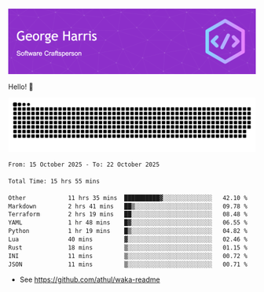 ![img](./assets/github-header.png)

Hello! :wave:

<div align="center">
  <img  src="https://raw.githubusercontent.com/1999AZZAR/1999AZZAR/readme/resources/grid-snake.svg" alt="snake" />
</div>

<!--START_SECTION:waka-->

```txt
From: 15 October 2025 - To: 22 October 2025

Total Time: 15 hrs 55 mins

Other            11 hrs 35 mins  ██████████▓░░░░░░░░░░░░░░   42.10 %
Markdown         2 hrs 41 mins   ██▒░░░░░░░░░░░░░░░░░░░░░░   09.78 %
Terraform        2 hrs 19 mins   ██░░░░░░░░░░░░░░░░░░░░░░░   08.48 %
YAML             1 hr 48 mins    █▓░░░░░░░░░░░░░░░░░░░░░░░   06.55 %
Python           1 hr 19 mins    █▒░░░░░░░░░░░░░░░░░░░░░░░   04.82 %
Lua              40 mins         ▓░░░░░░░░░░░░░░░░░░░░░░░░   02.46 %
Rust             18 mins         ▒░░░░░░░░░░░░░░░░░░░░░░░░   01.15 %
INI              11 mins         ▒░░░░░░░░░░░░░░░░░░░░░░░░   00.72 %
JSON             11 mins         ▒░░░░░░░░░░░░░░░░░░░░░░░░   00.71 %
```

<!--END_SECTION:waka-->

- See <https://github.com/athul/waka-readme>
